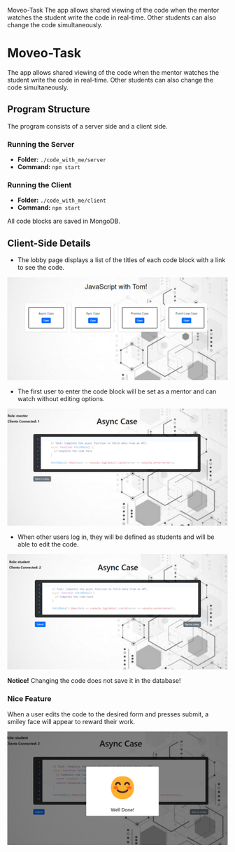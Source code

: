Moveo-Task
The app allows shared viewing of the code when the mentor watches the student write the code in real-time. Other students can also change the code simultaneously.

# Moveo-Task

The app allows shared viewing of the code when the mentor watches the student write the code in real-time. Other students can also change the code simultaneously.

## Program Structure
The program consists of a server side and a client side.

### Running the Server
- **Folder:** `./code_with_me/server`
- **Command:** `npm start`

### Running the Client
- **Folder:** `./code_with_me/client`
- **Command:** `npm start`

All code blocks are saved in MongoDB.

## Client-Side Details
- The lobby page displays a list of the titles of each code block with a link to see the code.

![Lobby Page](./server/images/screenshot1.png)

- The first user to enter the code block will be set as a mentor and can watch without editing options.

![Mentor View](./server/images/screenshot2.png)

- When other users log in, they will be defined as students and will be able to edit the code.

![Student View](./server/images/screenshot3.png)

**Notice!** Changing the code does not save it in the database!

### Nice Feature
When a user edits the code to the desired form and presses submit, a smiley face will appear to reward their work.

![Smiley Face](./server/images/screenshot4.png)
